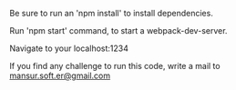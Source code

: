 Be sure to run an 'npm install' to install dependencies.

Run 'npm start' command, to start a webpack-dev-server.

Navigate to your localhost:1234

If you find any challenge to run this code, write a mail to mansur.soft.er@gmail.com
